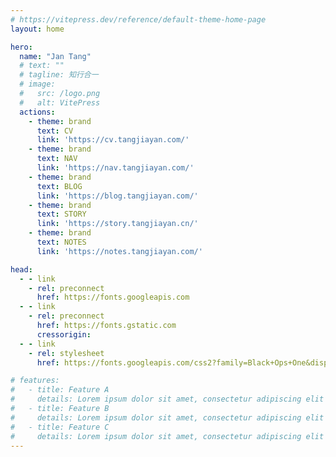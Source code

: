 ```yaml
---
# https://vitepress.dev/reference/default-theme-home-page
layout: home

hero:
  name: "Jan Tang"
  # text: ""
  # tagline: 知行合一
  # image:
  #   src: /logo.png
  #   alt: VitePress
  actions:
    - theme: brand
      text: CV
      link: 'https://cv.tangjiayan.com/'
    - theme: brand
      text: NAV
      link: 'https://nav.tangjiayan.com/'
    - theme: brand
      text: BLOG
      link: 'https://blog.tangjiayan.com/'
    - theme: brand
      text: STORY
      link: 'https://story.tangjiayan.cn/'
    - theme: brand
      text: NOTES
      link: 'https://notes.tangjiayan.com/'

head:
  - - link
    - rel: preconnect
      href: https://fonts.googleapis.com
  - - link
    - rel: preconnect
      href: https://fonts.gstatic.com
      cressorigin:
  - - link
    - rel: stylesheet
      href: https://fonts.googleapis.com/css2?family=Black+Ops+One&display=swap

# features:
#   - title: Feature A
#     details: Lorem ipsum dolor sit amet, consectetur adipiscing elit
#   - title: Feature B
#     details: Lorem ipsum dolor sit amet, consectetur adipiscing elit
#   - title: Feature C
#     details: Lorem ipsum dolor sit amet, consectetur adipiscing elit
---
```

